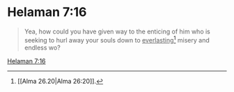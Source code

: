 # Helaman 7:16

> Yea, how could you have given way to the enticing of him who is seeking to hurl away your souls down to <u>everlasting</u>[^a] misery and endless wo?

[Helaman 7:16](https://www.churchofjesuschrist.org/study/scriptures/bofm/hel/7?lang=eng&id=p16#p16)


[^a]: [[Alma 26.20|Alma 26:20]].  
